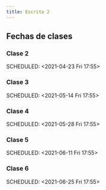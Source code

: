 ```yaml
---
title: Escrita 2
---
```


## Fechas de clases
### Clase 2 
SCHEDULED: <2021-04-23 Fri 17:55>
### Clase 3 
SCHEDULED: <2021-05-14 Fri 17:55>
### Clase 4 
SCHEDULED: <2021-05-28 Fri 17:55>
### Clase 5 
SCHEDULED: <2021-06-11 Fri 17:55>
### Clase 6 
SCHEDULED: <2021-06-25 Fri 17:55>

